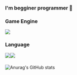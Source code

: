 ### I'm begginer programmer 👋

### Game Engine
<img src="https://img.shields.io/badge/Unity-FFFFFF?style=for-the-badge&logo=unity&logoColor=white">

### Language
<img src="https://img.shields.io/badge/Csharp-239120?style=for-the-badge&logo=csharp&logoColor=white"><img src="https://img.shields.io/badge/C++-00599C?style=for-the-badge&logo=cplusplus&logoColor=white">

###
![Anurag's GitHub stats](https://github-readme-stats.vercel.app/api?username=marshmar&show_icons=true&theme=radical)
<!--
**marshmar/marshmar** is a ✨ _special_ ✨ repository because its `README.md` (this file) appears on your GitHub profile.

Here are some ideas to get you started:

- 🔭 I’m currently working on ...
- 🌱 I’m currently learning ...
- 👯 I’m looking to collaborate on ...
- 🤔 I’m looking for help with ...
- 💬 Ask me about ...
- 📫 How to reach me: ...
- 😄 Pronouns: ...
- ⚡ Fun fact: ...
-->
